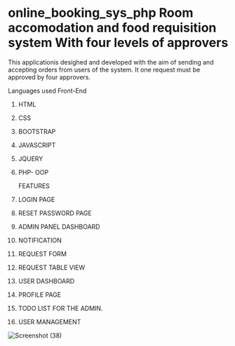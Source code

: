 # online_booking_sys_php Room accomodation and food requisition system With four levels of approvers
This applicationis desighed and developed with the aim of sending and accepting orders from users of the system.
It one request must be approved by four approvers.

Languages used
Front-End
1. HTML
2. CSS
3. BOOTSTRAP
4. JAVASCRIPT
5. JQUERY
6. PHP- OOP

   FEATURES

1. LOGIN PAGE
2. RESET PASSWORD PAGE
3. ADMIN PANEL DASHBOARD
4. NOTIFICATION
5. REQUEST FORM
6. REQUEST TABLE VIEW
7. USER DASHBOARD
8. PROFILE PAGE
9. TODO LIST FOR THE ADMIN.
10. USER MANAGEMENT

![Screenshot (38)](https://github.com/mega-web-project/online_booking_sys_php/assets/91647383/185ff731-6d42-4b40-822c-8e5675fd60ac)
